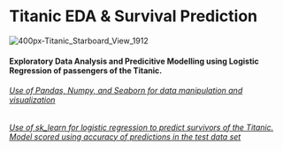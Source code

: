 # Titanic EDA & Survival Prediction
![400px-Titanic_Starboard_View_1912](https://user-images.githubusercontent.com/45957263/198117741-f0042e7f-6d13-473b-a2e8-e39498e61e2a.gif)

#### Exploratory Data Analysis and Predicitive Modelling using Logistic Regression of passengers of the Titanic.

###### [Use of Pandas, Numpy, and Seaborn for data manipulation and visualization](https://github.com/Thop2/TitanicSurvivalPrediction/blob/main/TitanicEDA.ipynb)

###### [Use of sk_learn for logistic regression to predict survivors of the Titanic. Model scored using accuracy of predictions in the test data set](https://github.com/Thop2/TitanicSurvivalPrediction/blob/main/TitanicLogReg.ipynb)
